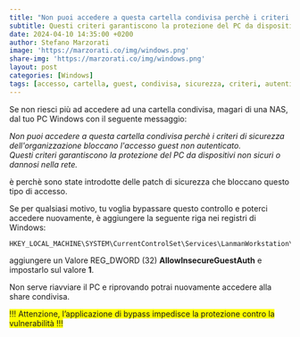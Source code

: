 ```yaml
---
title: "Non puoi accedere a questa cartella condivisa perchè i criteri di sicurezza dell'organizzazione bloccano l'accesso guest non autenticato"
subtitle: Questi criteri garantiscono la protezione del PC da dispositivi non sicuri o dannosi nella rete
date: 2024-04-10 14:35:00 +0200
author: Stefano Marzorati
image: 'https://marzorati.co/img/windows.png'
share-img: 'https://marzorati.co/img/windows.png'
layout: post
categories: [Windows]
tags: [accesso, cartella, guest, condivisa, sicurezza, criteri, autenticazione]
---
```

Se non riesci più ad accedere ad una cartella condivisa, magari di una NAS, dal tuo PC Windows con il seguente messaggio:   

*Non puoi accedere a questa cartella condivisa perchè i criteri di sicurezza dell'organizzazione bloccano l'accesso guest non autenticato.*   
*Questi criteri garantiscono la protezione del PC da dispositivi non sicuri o dannosi nella rete.*

è perchè sono state introdotte delle patch di sicurezza che bloccano questo tipo di accesso.   

Se per qualsiasi motivo, tu voglia bypassare questo controllo e poterci accedere nuovamente, è aggiungere la seguente riga nei registri di Windows:   

```
HKEY_LOCAL_MACHINE\SYSTEM\CurrentControlSet\Services\LanmanWorkstation\Parameters
```
aggiungere un Valore REG_DWORD (32) **AllowInsecureGuestAuth** e impostarlo sul valore **1**.   

Non serve riavviare il PC e riprovando potrai nuovamente accedere alla share condivisa.   

<span style="background-color:yellow">!!! Attenzione, l’applicazione di bypass impedisce la protezione contro la vulnerabilità !!!</span>